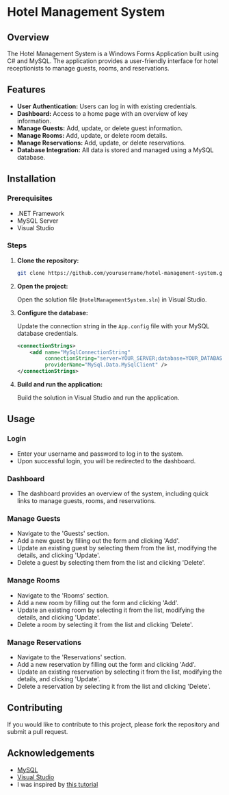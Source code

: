 # Hotel Management System

## Overview

The Hotel Management System is a Windows Forms Application built using C# and MySQL. The application provides a user-friendly interface for hotel receptionists to manage guests, rooms, and reservations. 

## Features

- **User Authentication:** Users can log in with existing credentials.
- **Dashboard:** Access to a home page with an overview of key information.
- **Manage Guests:** Add, update, or delete guest information.
- **Manage Rooms:** Add, update, or delete room details.
- **Manage Reservations:** Add, update, or delete reservations.
- **Database Integration:** All data is stored and managed using a MySQL database.

## Installation

### Prerequisites

- .NET Framework
- MySQL Server
- Visual Studio

### Steps

1. **Clone the repository:**

    ```sh
    git clone https://github.com/yourusername/hotel-management-system.git
    ```

2. **Open the project:**

    Open the solution file (`HotelManagementSystem.sln`) in Visual Studio.

3. **Configure the database:**

    Update the connection string in the `App.config` file with your MySQL database credentials.

    ```xml
    <connectionStrings>
        <add name="MySqlConnectionString" 
             connectionString="server=YOUR_SERVER;database=YOUR_DATABASE;uid=YOUR_USERNAME;pwd=YOUR_PASSWORD;" 
             providerName="MySql.Data.MySqlClient" />
    </connectionStrings>
    ```


4. **Build and run the application:**

    Build the solution in Visual Studio and run the application.

## Usage

### Login

- Enter your username and password to log in to the system.
- Upon successful login, you will be redirected to the dashboard.

### Dashboard

- The dashboard provides an overview of the system, including quick links to manage guests, rooms, and reservations.

### Manage Guests

- Navigate to the 'Guests' section.
- Add a new guest by filling out the form and clicking 'Add'.
- Update an existing guest by selecting them from the list, modifying the details, and clicking 'Update'.
- Delete a guest by selecting them from the list and clicking 'Delete'.

### Manage Rooms

- Navigate to the 'Rooms' section.
- Add a new room by filling out the form and clicking 'Add'.
- Update an existing room by selecting it from the list, modifying the details, and clicking 'Update'.
- Delete a room by selecting it from the list and clicking 'Delete'.

### Manage Reservations

- Navigate to the 'Reservations' section.
- Add a new reservation by filling out the form and clicking 'Add'.
- Update an existing reservation by selecting it from the list, modifying the details, and clicking 'Update'.
- Delete a reservation by selecting it from the list and clicking 'Delete'.

## Contributing

If you would like to contribute to this project, please fork the repository and submit a pull request. 


## Acknowledgements

- [MySQL](https://www.mysql.com/)
- [Visual Studio](https://visualstudio.microsoft.com/)
- I was inspired by [this tutorial](https://www.youtube.com/watch?v=nmjd600ZT3g)

